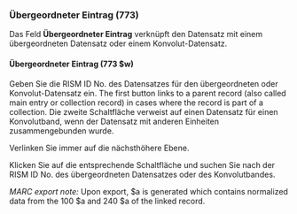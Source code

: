 ### Übergeordneter Eintrag (773)

Das Feld **Übergeordneter Eintrag** verknüpft den Datensatz mit einem übergeordneten Datensatz oder einem Konvolut-Datensatz.

#### Übergeordneter Eintrag (773 $w)

Geben Sie die RISM ID No. des Datensatzes für den übergeordneten oder Konvolut-Datensatz ein. The first button links to a parent record (also called main entry or collection record) in cases where the record is part of a collection. Die zweite Schaltfläche verweist auf einen Datensatz für einen Konvolutband, wenn der Datensatz mit anderen Einheiten zusammengebunden wurde.

Verlinken Sie immer auf die nächsthöhere Ebene.

Klicken Sie auf die entsprechende Schaltfläche und suchen Sie nach der RISM ID No. des übergeordneten Datensatzes oder des Konvolutbandes.

_MARC export note:_ Upon export, $a is generated which contains normalized data from the 100 $a and 240 $a of the linked record.  
